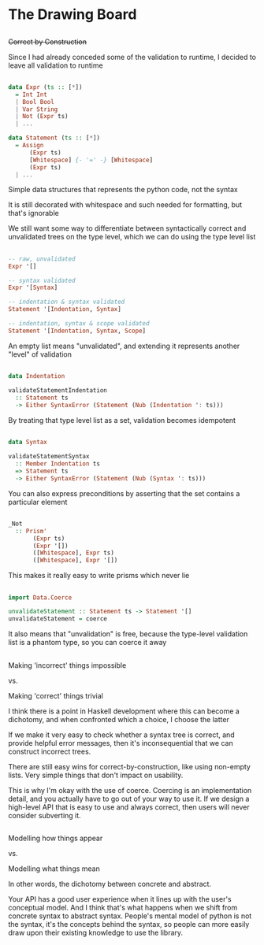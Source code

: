 # The Drawing Board

##

~~Correct by Construction~~

<div class="notes">
Since I had already conceded some of the validation to runtime, I decided
to leave all validation to runtime
</div>

##

```haskell
data Expr (ts :: [*])
  = Int Int
  | Bool Bool
  | Var String
  | Not (Expr ts)
  | ...

data Statement (ts :: [*])
  = Assign
      (Expr ts)
      [Whitespace] {- '=' -} [Whitespace]
      (Expr ts)
  | ...
```

<div class="notes">
Simple data structures that represents the python code, not the syntax

It is still decorated with whitespace and such needed for formatting, but that's ignorable

We still want some way to differentiate between syntactically correct and
unvalidated trees on the type level, which we can do using the type level
list
</div>

##

```haskell
-- raw, unvalidated
Expr '[]

-- syntax validated
Expr '[Syntax]

-- indentation & syntax validated
Statement '[Indentation, Syntax]

-- indentation, syntax & scope validated
Statement '[Indentation, Syntax, Scope] 
```

<div class="notes">
An empty list means "unvalidated", and extending it represents another "level"
of validation
</div>

##

```haskell
data Indentation

validateStatementIndentation
  :: Statement ts
  -> Either SyntaxError (Statement (Nub (Indentation ': ts)))
```

<div class="notes">
By treating that type level list as a set, validation becomes idempotent
</div>

##

```haskell
data Syntax

validateStatementSyntax
  :: Member Indentation ts
  => Statement ts
  -> Either SyntaxError (Statement (Nub (Syntax ': ts)))
```

<div class="notes">
You can also express preconditions by asserting that the set contains a
particular element
</div>

##

```haskell
_Not
  :: Prism'
       (Expr ts)
       (Expr '[])
       ([Whitespace], Expr ts)
       ([Whitespace], Expr '[])
```

<div class="notes">
This makes it really easy to write prisms which never lie
</div>

##

```haskell
import Data.Coerce

unvalidateStatement :: Statement ts -> Statement '[]
unvalidateStatement = coerce
```

<div class="notes">
It also means that "unvalidation" is free, because the type-level validation list is a
phantom type, so you can coerce it away
</div>

##

Making 'incorrect' things impossible

vs.

Making 'correct' things trivial

<div class="notes">
I think there is a point in Haskell development where this can become a dichotomy,
and when confronted which a choice, I choose the latter

If we make it very easy to check whether a syntax tree is correct, and provide helpful
error messages, then it's inconsequential that we can construct incorrect trees.

There are still easy wins for correct-by-construction, like using non-empty lists.
Very simple things that don't impact on usability.

This is why I'm okay with the use of coerce. Coercing is an implementation detail,
and you actually have to go out of your way to use it. If we design a high-level API that
is easy to use and always correct, then users will never consider subverting it.
</div>

##

Modelling how things appear

vs.

Modelling what things mean

<div class="notes">
In other words, the dichotomy between concrete and abstract.

Your API has a good user experience when it lines up with the user's conceptual model. And
I think that's what happens when we shift from concrete syntax to abstract syntax. People's
mental model of python is not the syntax, it's the concepts behind the syntax, so people
can more easily draw upon their existing knowledge to use the library.
</div>

